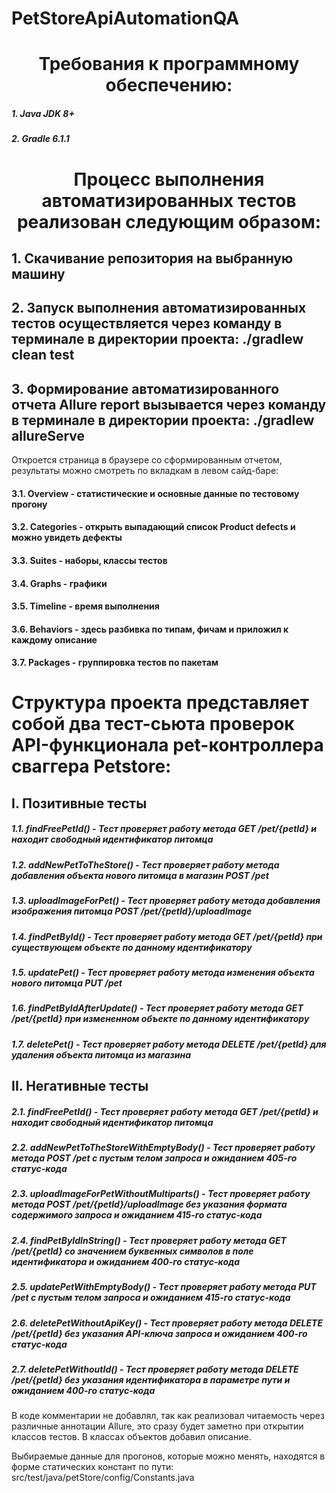 # PetStoreApiAutomationQA

<h1 align="center">Требования к программному обеспечению:</h1>
<h5>1. Java JDK 8+</h5>
<h5>2. Gradle 6.1.1</h5>

<h1 align="center">Процесс выполнения автоматизированных тестов реализован следующим образом:</h1>
<h2>1. Скачивание репозитория на выбранную машину</h2>
<h2>2. Запуск выполнения автоматизированных тестов осуществляется через команду в терминале в директории проекта: ./gradlew clean test</h2>
<h2>3. Формирование автоматизированного отчета Allure report вызывается через команду в терминале в директории проекта: ./gradlew allureServe</h2>
Откроется страница в браузере со сформированным отчетом, результаты можно смотреть по вкладкам в левом сайд-баре:
<h4>3.1. Overview - статистические и основные данные по тестовому прогону</h4>
<h4>3.2. Categories - открыть выпадающий список Product defects и можно увидеть дефекты</h4>
<h4>3.3. Suites - наборы, классы тестов</h4>
<h4>3.4. Graphs - графики </h4>
<h4>3.5. Timeline - время выполнения</h4>
<h4>3.6. Behaviors - здесь разбивка по типам, фичам и приложил к каждому описание</h4>
<h4>3.7. Packages - группировка тестов по пакетам</h4>

<h1>Структура проекта представляет собой два тест-сьюта проверок API-функционала pet-контроллера сваггера Petstore:</h1>
<h2>I. Позитивные тесты </h2>
<h5>1.1. findFreePetId() - Тест проверяет работу метода GET /pet/{petId} и находит свободный идентификатор питомца</h5>
<h5>1.2. addNewPetToTheStore() - Тест проверяет работу метода добавления объекта нового питомца в магазин POST /pet</h5>
<h5>1.3. uploadImageForPet() - Тест проверяет работу метода добавления изображения питомца POST /pet/{petId}/uploadImage</h5>
<h5>1.4. findPetById() - Тест проверяет работу метода GET /pet/{petId} при существующем объекте по данному идентификатору</h5>
<h5>1.5. updatePet() - Тест проверяет работу метода изменения объекта нового питомца PUT /pet</h5>
<h5>1.6. findPetByIdAfterUpdate() - Тест проверяет работу метода GET /pet/{petId} при измененном объекте по данному идентификатору</h5>
<h5>1.7. deletePet() - Тест проверяет работу метода DELETE /pet/{petId} для удаления объекта питомца из магазина</h5>

<h2>II. Негативные тесты</h2>
<h5>2.1. findFreePetId() - Тест проверяет работу метода GET /pet/{petId} и находит свободный идентификатор питомца</h5>
<h5>2.2. addNewPetToTheStoreWithEmptyBody() - Тест проверяет работу метода POST /pet с пустым телом запроса и ожиданием 405-го статус-кода</h5>
<h5>2.3. uploadImageForPetWithoutMultiparts() - Тест проверяет работу метода POST /pet/{petId}/uploadImage без указания формата содержимого запроса и ожиданием 415-го статус-кода</h5>
<h5>2.4. findPetByIdInString() - Тест проверяет работу метода GET /pet/{petId} со значением буквенных символов в поле идентификатора и ожиданием 400-го статус-кода</h5>
<h5>2.5. updatePetWithEmptyBody() - Тест проверяет работу метода PUT /pet с пустым телом запроса и ожиданием 415-го статус-кода</h5>
<h5>2.6. deletePetWithoutApiKey() - Тест проверяет работу метода DELETE /pet/{petId} без указания API-ключа запроса и ожиданием 400-го статус-кода</h5>
<h5>2.7. deletePetWithoutId() - Тест проверяет работу метода DELETE /pet/{petId} без указания идентификатора в параметре пути и ожиданием 400-го статус-кода</h3>

<p>В коде комментарии не добавлял, так как реализовал читаемость через различные аннотации Allure, это сразу будет заметно при открытии классов тестов. В классах объектов добавил описание.</p>

<p>Выбираемые данные для прогонов, которые можно менять, находятся в форме статических констант по пути: src/test/java/petStore/config/Constants.java</p>